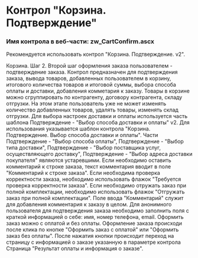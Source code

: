 ﻿---
description: 2.4.9.3
---
# Контрол "Корзина. Подтверждение"
### Имя контрола в веб-части: zw_CartConfirm.ascx
Рекомендуется использовать контрол "Корзина. Подтверждение. v2".

Корзина. Шаг 2.
Второй шаг оформления заказа пользователем - подтверждение заказа.
Контрол предназначен для подтверждения заказа, вывода товаров, добавленных пользователем в корзину, итогового количества товаров и итоговой суммы, выбора способа оплаты и доставки, добавления комметария к заказу. 
Товары в корзине можно сгруппировать по контрагенту, договору контрагента, складу отгрузки. 
На этом этапе пользователь уже не может изменять количество добавленных товаров, удалять товары, изменять склад отгрузки.
Для выбора настроек доставки и оплаты используется часть шаблона Подтверждение - "Выбор способа доставки и оплаты" v2. Для использования указывается шаблон контрола "Корзина. Подтверждение. Выбор способа доставки и оплаты". 
Части Подтверждение - "Выбор способа оплаты", Подтверждение - "Выбор типа доставки", Подтверждение - "Выбор поставщика услуг, осуществляющего доставку", Подтверждение - "Выбор адреса доставки покупателя" являются устаревшими.
Если необходимо оставить комментарий к строке заказа, текст комментария вводит в поле "Комментарий к строке заказа".
Если необходима проверка корректности заказа, необходимо использовать флажок "Требуется проверка корректности заказа".
Если необходимо отружать заказ при полной комплектации, необходимо использовать флажок "Отгружать заказ при полной комплектации".
Поле ввода "Комментарий" служит для добавления комментария к заказу в целом. 
Для анонимного пользователя для подтверждения заказа необходимо заполнить поля с краткой информацией о себе: имя, номер телефона, email.
Оформить заказ можно с оплатой и без оплаты. Оформление заказа происходи после клика по кнопке "Оформить заказ с оплатой" или "Оформить заказ без оплаты".
После нажатия кнопки происходит переход на страницу с информацией о заказе указанную в параметре контрола Страница "Результат оплаты и информация о заказе". 
